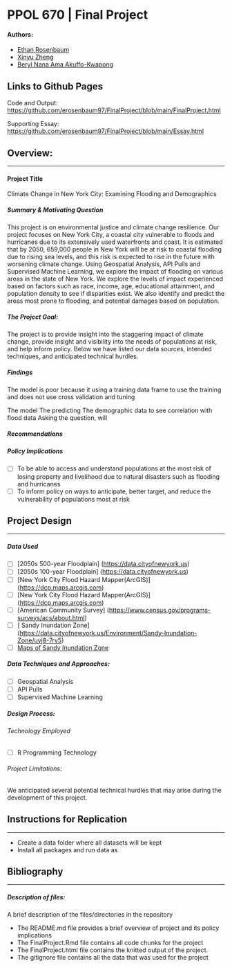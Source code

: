 # PPOL 670 | Final Project
#### Authors:
* [Ethan Rosenbaum](https://github.com/erosenbaum97)
* [Xinyu Zheng](https://github.com/XZXinyuZheng) 
* [Beryl Nana Ama Akuffo-Kwapong](https://github.com/bnakwaps) 

## Links to Github Pages
Code and Output: https://github.com/erosenbaum97/FinalProject/blob/main/FinalProject.html

Supporting Essay: https://github.com/erosenbaum97/FinalProject/blob/main/Essay.html

## Overview:
-----------------------------

#### Project Title 

Climate Change in New York City: Examining Flooding and Demographics

##### Summary & Motivating Question 
This project is on environmental justice and climate change resilience. Our project focuses on New York City, a coastal city vulnerable to floods and hurricanes due to its extensively used waterfronts and coast. It is estimated that by 2050, 659,000 people in New York will be at risk to coastal flooding due to rising sea levels, and this risk is expected to rise in the future with worsening climate change. Using Geospatial Analysis, API Pulls and Supervised Machine Learning, we explore the impact of flooding on various areas in the state of New York. We explore the levels of impact experienced based on factors such as race, income, age, educational attainment, and population density to see if disparities exist. We also identify and predict the areas most prone to flooding, and potential damages based on population.

##### The Project Goal: 
The project is to provide insight into the staggering impact of climate change, provide insight and visibility into the needs of populations at risk, and help inform policy. Below we have listed our data sources, intended techniques, and anticipated technical hurdles. 


##### Findings
The model is poor because it using a training data frame to use the training and does not use cross validation and tuning 

The model 
The predicting 
The demographic  data to see correlation with flood data 
Asking the question, will 




##### Recommendations



##### Policy Implications 
- [ ] To be able to access and understand populations at the most risk of losing property and livelihood due to natural disasters such as flooding and hurricanes 
- [ ]  To inform policy on ways to anticipate, better target, and reduce the vulnerability of populations most at risk  

## Project Design 
-----------------------------

##### Data Used 
- [ ] [2050s 500-year Floodplain] (https://data.cityofnewyork.us)
- [ ] [2050s 100-year Floodplain] (https://data.cityofnewyork.us)
- [ ] [New York City Flood Hazard Mapper(ArcGIS)] (https://dcp.maps.arcgis.com)
- [ ] [New York City Flood Hazard Mapper(ArcGIS)] (https://dcp.maps.arcgis.com)
- [ ] [American Community Survey] (https://www.census.gov/programs-surveys/acs/about.html)
- [ ] [ Sandy Inundation Zone] (https://data.cityofnewyork.us/Environment/Sandy-Inundation-Zone/uyj8-7rv5)
- [ ] [Maps of Sandy Inundation Zone](https://www.huduser.gov/maps/map_sandy_blockgroup.html)

##### Data Techniques and Approaches:
- [ ] Geospatial Analysis
- [ ] API Pulls 
- [ ] Supervised Machine Learning 

##### Design Process:

###### Technology Employed
- [ ] R Programming Technology 


###### Project Limitations: 
We anticipated several potential technical hurdles that may arise during the development of this project. 










## Instructions for Replication
-----------------------------
* Create a data folder where all datasets will be kept 
* Install all packages and run data as 



## Bibliography

-------------------------------


##### Description of files:
A  brief description of the files/directories in the repository 
* The README.md file provides a brief overview of project and its policy implications 
* The FinalProject.Rmd file contains all code chunks for the project
* The FinalProject.html file contains the knitted output of the project. 
* The gitignore file contains all the data that was used for the project


